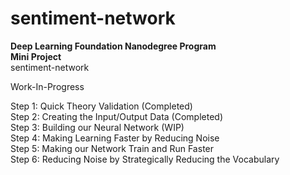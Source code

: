 # sentiment-network

**Deep Learning Foundation Nanodegree Program**  
**Mini Project**  
sentiment-network  

Work-In-Progress  

Step 1: Quick Theory Validation  (Completed)  
Step 2: Creating the Input/Output Data (Completed)  
Step 3: Building our Neural Network  (WIP)  
Step 4: Making Learning Faster by Reducing Noise  
Step 5: Making our Network Train and Run Faster  
Step 6: Reducing Noise by Strategically Reducing the Vocabulary  
